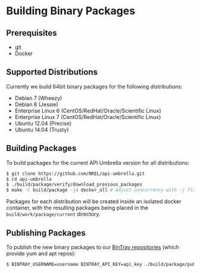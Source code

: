 # Building Binary Packages

## Prerequisites

- git
- Docker

## Supported Distributions

Currently we build 64bit binary packages for the following distributions:

- Debian 7 (Wheezy)
- Debian 8 (Jessie)
- Enterprise Linux 6 (CentOS/RedHat/Oracle/Scientific Linux)
- Enterprise Linux 7 (CentOS/RedHat/Oracle/Scientific Linux)
- Ubuntu 12.04 (Precise)
- Ubuntu 14.04 (Trusty)

## Building Packages 

To build packages for the current API Umbrella version for all distributions:

```sh
$ git clone https://github.com/NREL/api-umbrella.git
$ cd api-umbrella
$ ./build/package/verify/download_previous_packages
$ make -C build/package -j4 docker_all # Adjust concurrency with -j flag as desired
```

Packages for each distribution will be created inside an isolated docker container, with the resulting packages being placed in the `build/work/package/current` directory.

## Publishing Packages

To publish the new binary packages to our [BinTray repositories](https://bintray.com/nrel) (which provide yum and apt repos):

```sh
$ BINTRAY_USERNAME=username BINTRAY_API_KEY=api_key ./build/package/publish
```
